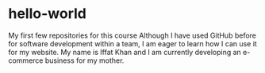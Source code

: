 # hello-world
My first few repositories for this course
Although I have used GitHub before for software development within a team, I am eager to learn how I can use it for my website. 
My name is Iffat Khan and I am currently developing an e-commerce business for my mother.
